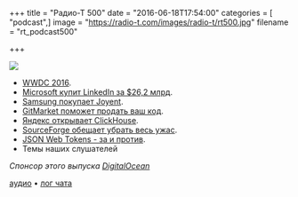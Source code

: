 +++
title = "Радио-Т 500"
date = "2016-06-18T17:54:00"
categories = [ "podcast",]
image = "https://radio-t.com/images/radio-t/rt500.jpg"
filename = "rt_podcast500"

+++

![](https://radio-t.com/images/radio-t/rt500.jpg)

- [WWDC 2016](http://thenextweb.com/apple/2016/06/13/everything-apple-announced-wwdc-2016/).
- [Microsoft купит LinkedIn за $26,2 млрд](https://geektimes.ru/post/277186/).
- [Samsung покупает Joyent](https://techcrunch.com/2016/06/15/samsung-joyent/).
- [GitMarket поможет продать ваш код](http://thenextweb.com/dd/2016/06/15/git-powered-marketplace-for-code/).
- [Яндекс открывает ClickHouse](https://habrahabr.ru/company/yandex/blog/303282/).
- [SourceForge обещает убрать весь ужас](http://arstechnica.com/information-technology/2016/06/under-new-management-sourceforge-moves-to-put-badness-in-past/).
- [JSON Web Tokens - за и против](https://float-middle.com/json-web-tokens-jwt-vs-sessions/).
- Темы наших слушателей

_Спонсор этого выпуска [DigitalOcean](https://www.digitalocean.com)_

[аудио](http://cdn.radio-t.com/rt_podcast500.mp3) • [лог чата](http://chat.radio-t.com/logs/radio-t-500.html)
<audio src="http://cdn.radio-t.com/rt_podcast500.mp3" preload="none"></audio>